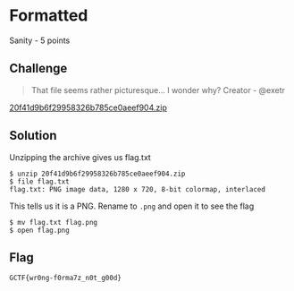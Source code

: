 # Formatted
Sanity - 5 points

## Challenge 
> That file seems rather picturesque... I wonder why?
> Creator - @exetr

[20f41d9b6f29958326b785ce0aeef904.zip](20f41d9b6f29958326b785ce0aeef904.zip)

## Solution
Unzipping the archive gives us flag.txt

	$ unzip 20f41d9b6f29958326b785ce0aeef904.zip
	$ file flag.txt 
	flag.txt: PNG image data, 1280 x 720, 8-bit colormap, interlaced

This tells us it is a PNG. Rename to `.png` and open it to see the flag

	$ mv flag.txt flag.png
	$ open flag.png

## Flag
`GCTF{wr0ng-f0rma7z_n0t_g00d}`